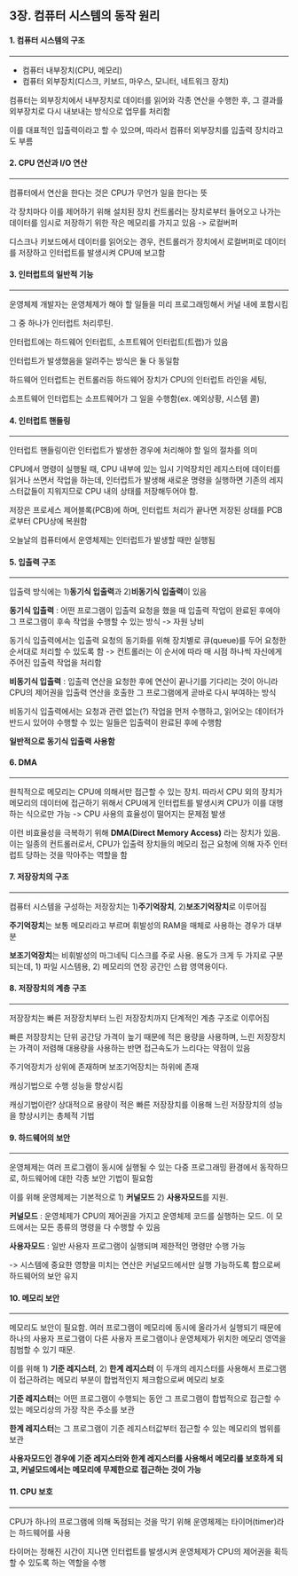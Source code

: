 ## 3장. 컴퓨터 시스템의 동작 원리

#### 1. 컴퓨터 시스템의 구조

---

- 컴퓨터 내부장치(CPU, 메모리)
- 컴퓨터 외부장치(디스크, 키보드, 마우스, 모니터, 네트워크 장치)

컴퓨터는 외부장치에서 내부장치로 데이터를 읽어와 각종 연산을 수행한 후, 그 결과를 외부장치로 다시 내보내는 방식으로 업무를 처리함

이를 대표적인 입출력이라고 할 수 있으며, 따라서 컴퓨터 외부장치를 입출력 장치라고도 부름



#### 2. CPU 연산과 I/O 연산

---

컴퓨터에서 연산을 한다는 것은 CPU가 무언가 일을 한다는 뜻

각 장치마다 이를 제어하기 위해 설치된 장치 컨트롤러는 장치로부터 들어오고 나가는 데이터를 임시로 저장하기 위한 작은 메모리를 가지고 있음 -> 로컬버퍼

디스크나 키보드에서 데이터를 읽어오는 경우, 컨트롤러가 장치에서 로컬버퍼로 데이터를 저장하고 인터럽트를 발생시켜 CPU에 보고함



#### 3. 인터럽트의 일반적 기능

----

운영체제 개발자는 운영체제가 해야 할 일들을 미리 프로그래밍해서 커널 내에 포함시킴

그 중 하나가 인터럽트 처리루틴. 

인터럽트에는 하드웨어 인터럽트, 소프트웨어 인터럽트(트랩)가 있음

인터럽트가 발생했음을 알려주는 방식은 둘 다 동일함

하드웨어 인터럽트는 컨트롤러등 하드웨어 장치가 CPU의 인터럽트 라인을 세팅,

소프트웨어 인터럽트는 소프트웨어가 그 일을 수행함(ex. 예외상황, 시스템 콜)



#### 4. 인터럽트 핸들링

---

인터럽트 핸들링이란 인터럽트가 발생한 경우에 처리해야 할 일의 절차를 의미

CPU에서 명령이 실행될 때, CPU 내부에 있는 임시 기억장치인 레지스터에 데이터를 읽거나 쓰면서 작업을 하는데, 인터럽트가 발생해 새로운 명령을 실행하면 기존의 레지스터값들이 지워지므로 CPU 내의 상태를 저장해두어야 함.

저장은 프로세스 제어블록(PCB)에 하며, 인터럽트 처리가 끝나면 저장된 상태를 PCB로부터 CPU상에 복원함

오늘날의 컴퓨터에서 운영체제는 인터럽트가 발생할 때만 실행됨



#### 5. 입출력 구조

---

입출력 방식에는 1)**동기식 입출력**과 2)**비동기식 입출력**이 있음

**동기식 입출력** : 어떤 프로그램이 입출력 요청을 했을 때 입출력 작업이 완료된 후에야 그 프로그램이 후속 작업을 수행할 수 있는 방식 -> 자원 낭비

동기식 입출력에서는 입출력 요청의 동기화를 위해 장치별로 큐(queue)를 두어 요청한 순서대로 처리할 수 있도록 함 -> 컨트롤러는 이 순서에 따라 매 시점 하나씩 자신에게 주어진 입출력 작업을 처리함

**비동기식 입출력** : 입출력 연산을 요청한 후에 연산이 끝나기를 기다리는 것이 아니라 CPU의 제어권을 입출력 연산을 호출한 그 프로그램에게 곧바로 다시 부여하는 방식

비동기식 입출력에서는 요청과 관련 없는(?) 작업을 먼저 수행하고, 읽어오는 데이터가 반드시 있어야 수행할 수 있는 일들은 입출력이 완료된 후에 수행함

**일반적으로 동기식 입출력 사용함**



#### 6. DMA

---

원칙적으로 메모리는 CPU에 의해서만 접근할 수 있는 장치. 따라서 CPU 외의 장치가 메모리의 데이터에 접근하기 위해서 CPU에게 인터럽트를 발생시켜 CPU가 이를 대행하는 식으로만 가능 -> CPU 사용의 효율성이 떨어지는 문제점 발생

이런 비효율성을 극복하기 위해 **DMA(Direct Memory Access)** 라는 장치가 있음. 이는 일종의 컨트롤러로서, CPU가 입출력 장치들의 메모리 접근 요청에 의해 자주 인터럽트 당하는 것을 막아주는 역할을 함



#### 7. 저장장치의 구조

---

컴퓨터 시스템을 구성하는 저장장치는 1)**주기억장치**, 2)**보조기억장치**로 이루어짐

**주기억장치**는 보통 메모리라고 부르며 휘발성의 RAM을 매체로 사용하는 경우가 대부분

**보조기억장치**는 비휘발성의 마그네틱 디스크를 주로 사용. 용도가 크게 두 가지로 구분되는데, 1) 파일 시스템용, 2) 메모리의 연장 공간인 스왑 영역용이다. 



#### 8. 저장장치의 계층 구조

---

저장장치는 빠른 저장장치부터 느린 저장장치까지 단계적인 계층 구조로 이루어짐

빠른 저장장치는 단위 공간당 가격이 높기 때문에 적은 용량을 사용하며, 느린 저장장치는 가격이 저렴해 대용량을 사용하는 반면 접근속도가 느리다는 약점이 있음

주기억장치가 상위에 존재하며 보조기억장치는 하위에 존재

캐싱기법으로 수행 성능을 향상시킴

캐싱기법이란? 상대적으로 용량이 적은 빠른 저장장치를 이용해 느린 저장장치의 성능을 향상시키는 총체적 기법



#### 9. 하드웨어의 보안

---

운영체제는 여러 프로그램이 동시에 실행될 수 있는 다중 프로그래밍 환경에서 동작하므로, 하드웨어에 대한 각종 보안 기법이 필요함

이를 위해 운영체제는 기본적으로 1) **커널모드** 2) **사용자모드**를 지원.

**커널모드** : 운영체제가 CPU의 제어권을 가지고 운영체제 코드를 실행하는 모드. 이 모드에서는 모든 종류의 명령을 다 수행할 수 있음

**사용자모드** : 일반 사용자 프로그램이 실행되며 제한적인 명령만 수행 가능

-> 시스템에 중요한 영향을 미치는 연산은 커널모드에서만 실행 가능하도록 함으로써 하드웨어의 보안 유지



#### 10. 메모리 보안

---

메모리도 보안이 필요함. 여러 프로그램이 메모리에 동시에 올라가서 실행되기 때문에 하나의 사용자 프로그램이 다른 사용자 프로그램이나 운영체제가 위치한 메모리 영역을 침범할 수 있기 때문. 

이를 위해 1) **기준 레지스터**, 2) **한계 레지스터** 이 두개의 레지스터를 사용해서 프로그램이 접근하려는 메모리 부분이 합법적인지 체크함으로써 메모리 보호

**기준 레지스터**는 어떤 프로그램이 수행되는 동안 그 프로그램이 합법적으로 접근할 수 있는 메모리상의 가장 작은 주소를 보관

**한계 레지스터**는 그 프로그램이 기준 레지스터값부터 접근할 수 있는 메모리의 범위를 보관

**사용자모드인 경우에 기준 레지스터와 한계 레지스터를 사용해서 메모리를 보호하게 되고, 커널모드에서는 메모리에 무제한으로 접근하는 것이 가능**



#### 11. CPU 보호

---

CPU가 하나의 프로그램에 의해 독점되는 것을 막기 위해 운영체제는 타이머(timer)라는 하드웨어를 사용

타이머는 정해진 시간이 지나면 인터럽트를 발생시켜 운영체제가 CPU의 제어권을 획득할 수 있도록 하는 역할을 수행

